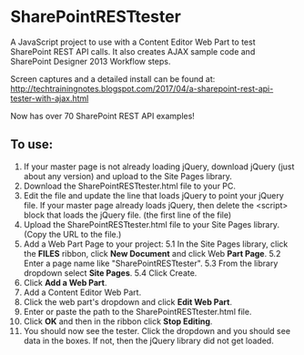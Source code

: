 # SharePointRESTtester
A JavaScript project to use with a Content Editor Web Part to test SharePoint REST API calls. It also creates AJAX sample code and SharePoint Designer 2013 Workflow steps.

Screen captures and a detailed install can be found at: http://techtrainingnotes.blogspot.com/2017/04/a-sharepoint-rest-api-tester-with-ajax.html

Now has over 70 SharePoint REST API examples!

To use:
---------

 1. If your master page is not already loading jQuery, download jQuery (just about any version) and upload to the Site Pages library.
 2. Download the SharePointRESTtester.html file to your PC.
 3. Edit the file and update the line that loads jQuery to point your jQuery file. If your master page already loads jQuery, then delete the &lt;script&gt; block that loads the jQuery file. (the first line of the file)
 4. Upload the SharePointRESTtester.html file to your Site Pages library. (Copy the URL to the file.)
 5. Add a Web Part Page to your project:
 5.1 In the Site Pages library, click the **FILES** ribbon, click **New Document** and click Web **Part Page**.
 5.2 Enter a page name like "SharePointRESTtester".
 5.3 From the library dropdown select **Site Pages**.
 5.4 Click Create.
 6. Click **Add a Web Part**.
 7. Add a Content Editor Web Part.
 8. Click the web part's dropdown and click **Edit Web Part**.
 9. Enter or paste the path to the SharePointRESTtester.html file. 
 10. Click **OK** and then in the ribbon click **Stop Editing**.
 11. You should now see the tester. Click the dropdown and you should see data in the boxes. If not, then the jQuery library did not get loaded.

